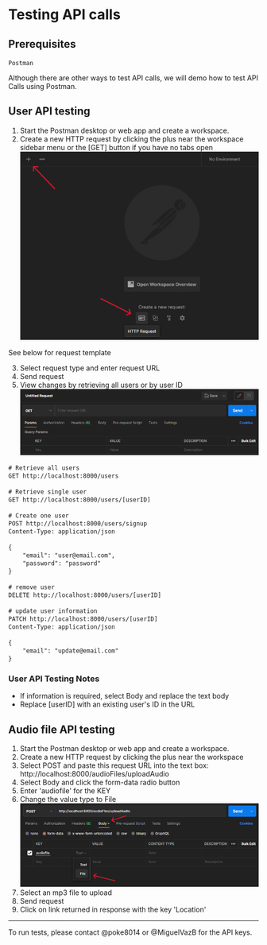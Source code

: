 # Testing API calls

## Prerequisites
    
    Postman

Although there are other ways to test API calls, we will demo how to test API Calls using Postman.

## User API testing

1. Start the Postman desktop or web app and create a workspace.
2. Create a new HTTP request by clicking the plus near the workspace sidebar menu or the [GET] button if you have no tabs open
![http_request](https://github.com/poke8014/CS161/blob/main/docs/app_users/images_docs/http_request.png)

See below for request template

3. Select request type and enter request URL
4. Send request
5. View changes by retrieving all users or by user ID
![postman_request](https://github.com/poke8014/CS161/blob/main/docs/app_users/images_docs/postman_request.png)

```
# Retrieve all users
GET http://localhost:8000/users 

# Retrieve single user
GET http://localhost:8000/users/[userID]

# Create one user
POST http://localhost:8000/users/signup
Content-Type: application/json

{
    "email": "user@email.com",
    "password": "password"
}

# remove user
DELETE http://localhost:8000/users/[userID]

# update user information
PATCH http://localhost:8000/users/[userID]
Content-Type: application/json

{
    "email": "update@email.com"
}

```

### User API Testing Notes
- If information is required, select Body and replace the text body
- Replace [userID] with an existing user's ID in the URL

## Audio file API testing

1. Start the Postman desktop or web app and create a workspace.
2. Create a new HTTP request by clicking the plus near the workspace
3. Select POST and paste this request URL into the text box: http://localhost:8000/audioFiles/uploadAudio
4. Select Body and click the form-data radio button
5. Enter 'audiofile' for the KEY
6. Change the value type to File
![audio_upload](https://github.com/poke8014/CS161/blob/main/docs/app_users/images_docs/audio_upload.png)
7. Select an mp3 file to upload
8. Send request
9. Click on link returned in response with the key 'Location'
___
To run tests, please contact @poke8014 or @MiguelVazB for the API keys. 

